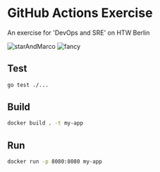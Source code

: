 # GitHub Actions Exercise

An exercise for 'DevOps and SRE' on HTW Berlin

![starAndMarco](https://d2e111jq13me73.cloudfront.net/sites/default/files/styles/share_link_image_large/public/screenshots/csm-tv/star-ss1.jpg?itok=Q64KXzqn)
![fancy](https://product-image.juniqe-production.juniqe.com/media/catalog/product/seo-cache/x800/471/324/471-324-101P/Fancy-typealive-Poster.jpg)

## Test

```bash
go test ./...
```

## Build

```bash
docker build . -t my-app
```

## Run

```bash
docker run -p 8080:8080 my-app
```
